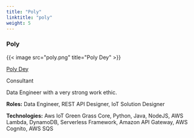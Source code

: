```yaml
---
title: "Poly"
linktitle: "poly"
weight: 5
---
```


### Poly

{{< image src="poly.png" title="Poly Dey" >}}

[Poly Dey](https://www.linkedin.com/in/poly-dey-793325139/)

Consultant

Data Engineer with a very strong work ethic.

**Roles:** Data Engineer, REST API Designer, IoT Solution Designer

**Technologies:** Aws IoT Green Grass Core, Python, Java, NodeJS, AWS Lambda, DynamoDB, Serverless Framework, Amazon API Gateway, AWS Cognito, AWS SQS
